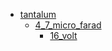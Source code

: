 * [tantalum](/tantalum)
  * [4_7_micro_farad](/tantalum/4_7_micro_farad)
    * [16_volt](tantalum/4_7_micro_farad/16_volt)
